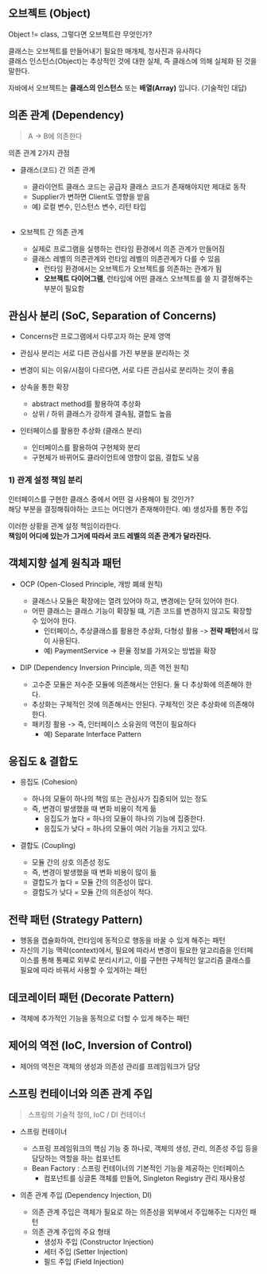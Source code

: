 ## 오브젝트 (Object)

Object != class, 그렇다면 오브젝트란 무엇인가?

클래스는 오브젝트를 만들어내기 필요한 매개체, 청사진과 유사하다 <br/>
클래스 인스턴스(Object)는 추상적인 것에 대한 실체, 즉 클래스에 의해 실체화 된 것을 말한다.

자바에서 오브젝트는 **클래스의 인스턴스** 또는 **배열(Array)** 입니다. (기술적인 대답) <br/>

## 의존 관계 (Dependency)
> A -> B에 의존한다

의존 관계 2가지 관점
- 클래스(코드) 간 의존 관계
  - 클라이언트 클래스 코드는 공급자 클래스 코드가 존재해야지만 제대로 동작
  - Supplier가 변하면 Client도 영향을 받음
  - 예) 로컬 변수, 인스턴스 변수, 리턴 타입
    <br/><br/>

- 오브젝트 간 의존 관계
  - 실제로 프로그램을 실행하는 런타임 환경에서 의존 관계가 만들어짐
  - 클래스 레벨의 의존관계와 런타임 레벨의 의존관계가 다를 수 있음
    - 런타임 환경에서는 오브젝트가 오브젝트를 의존하는 관계가 됨
    - **오브젝트 다이어그램**, 런타임에 어떤 클래스 오브젝트를 쓸 지 결정해주는 부분이 필요함 

##  관심사 분리 (SoC, Separation of Concerns)
- Concerns란 프로그램에서 다루고자 하는 문제 영역
- 관심사 분리는 서로 다른 관심사를 가진 부분을 분리하는 것
- 변경이 되는 이유/시점이 다르다면, 서로 다른 관심사로 분리하는 것이 좋음

- 상속을 통한 확장
  - abstract method를 활용하여 추상화
  - 상위 / 하위 클래스가 강하게 결속됨, 결합도 높음
  
- 인터페이스를 활용한 추상화 (클래스 분리)
  - 인터페이스를 활용하여 구현체와 분리
  - 구현체가 바뀌어도 클라이언트에 영향이 없음, 결합도 낮음

### 1) 관계 설정 책임 분리

인터페이스를 구현한 클래스 중에서 어떤 걸 사용해야 될 것인가? <br/>
해당 부분을 결정해줘야하는 코드는 어디엔가 존재해야한다. 예) 생성자를 통한 주입

이러한 상황을 관계 설정 책임이라한다.<br/>
**책임이 어디에 있는가 그거에 따라서 코드 레벨의 의존 관계가 달라진다.**

## 객체지향 설계 원칙과 패턴
- OCP (Open-Closed Principle, 개방 폐쇄 원칙)
  - 클래스나 모듈은 확장에는 열려 있어야 하고, 변경에는 닫혀 있어야 한다.
  - 어떤 클래스는 클래스 기능이 확장될 떄, 기존 코드를 변경하지 않고도 확장할 수 있어야 한다.
    - 인터페이스, 추상클래스를 활용한 추상화, 다형성 활용 -> **전략 패턴**에서 많이 사용된다.
    - 예) PaymentService -> 환율 정보를 가져오는 방법을 확장

- DIP (Dependency Inversion Principle, 의존 역전 원칙)
  - 고수준 모듈은 저수준 모듈에 의존해서는 안된다. 둘 다 추상화에 의존해야 한다.
  - 추상화는 구체적인 것에 의존해서는 안된다. 구체적인 것은 추상화에 의존해야 한다.
  - 패키징 활용 -> 즉, 인터페이스 소유권의 역전이 필요하다
    - 예) Separate Interface Pattern
    

## 응집도 & 결합도
- 응집도 (Cohesion)
  - 하나의 모듈이 하나의 책임 또는 관심사가 집중되어 있는 정도
  - 즉, 변경이 발생했을 때 변화 비용이 적게 듦
    - 응집도가 높다 = 하나의 모듈이 하나의 기능에 집중한다.
    - 응집도가 낮다 = 하나의 모듈이 여러 기능을 가지고 있다.


- 결합도 (Coupling)
  - 모듈 간의 상호 의존성 정도
  - 즉, 변경이 발생했을 때 변화 비용이 많이 듦
  - 결합도가 높다 = 모듈 간의 의존성이 많다.
  - 결합도가 낮다 = 모듈 간의 의존성이 적다.

## 전략 패턴 (Strategy Pattern)
- 행동을 캡슐화하여, 런타임에 동적으로 행동을 바꿀 수 있게 해주는 패턴
- 자신의 기능 맥락(context)에서, 필요에 따라서 변경이 필요한 알고리즘을 인터페이스를 통해 통째로 외부로 분리시키고, 이를 구현한 구체적인 알고리즘 클래스를 필요에 따라 바꿔서 사용할 수 있게하는 패턴

## 데코레이터 패턴 (Decorate Pattern)
- 객체에 추가적인 기능을 동적으로 더할 수 있게 해주는 패턴

## 제어의 역전 (IoC, Inversion of Control)
- 제어의 역전은 객체의 생성과 의존성 관리를 프레임워크가 담당

## 스프링 컨테이너와 의존 관계 주입
> 스프링의 기술적 정의, IoC / DI 컨테이너
- 스프링 컨테이너
  - 스프링 프레임워크의 핵심 기능 중 하나로, 객체의 생성, 관리, 의존성 주입 등을 담당하는 역할을 하는 컴포넌트
  - Bean Factory : 스프링 컨테이너의 기본적인 기능을 제공하는 인터페이스
    - 컴포넌트를 싱글톤 객체를 만들어, Singleton Registry 관리 재사용성
    

- 의존 관계 주입 (Dependency Injection, DI)
  - 의존 관계 주입은 객체가 필요로 하는 의존성을 외부에서 주입해주는 디자인 패턴
  - 의존 관계 주입의 주요 형태
    - 생성자 주입 (Constructor Injection)
    - 세터 주입 (Setter Injection)
    - 필드 주입 (Field Injection)